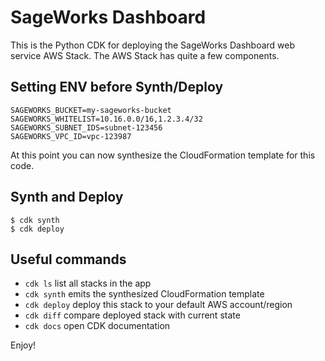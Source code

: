 
# SageWorks Dashboard
This is the Python CDK for deploying the SageWorks Dashboard web service AWS Stack. The AWS Stack has quite a few components.




## Setting ENV before Synth/Deploy
```
SAGEWORKS_BUCKET=my-sageworks-bucket
SAGEWORKS_WHITELIST=10.16.0.0/16,1.2.3.4/32
SAGEWORKS_SUBNET_IDS=subnet-123456
SAGEWORKS_VPC_ID=vpc-123987
```
At this point you can now synthesize the CloudFormation template for this code.

## Synth and Deploy
```
$ cdk synth
$ cdk deploy
```


## Useful commands

 * `cdk ls`          list all stacks in the app
 * `cdk synth`       emits the synthesized CloudFormation template
 * `cdk deploy`      deploy this stack to your default AWS account/region
 * `cdk diff`        compare deployed stack with current state
 * `cdk docs`        open CDK documentation

Enjoy!
